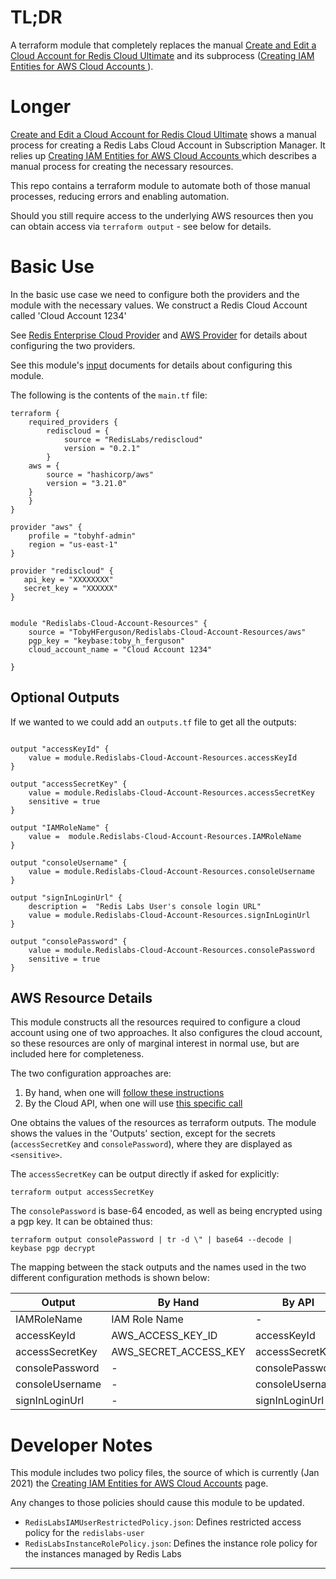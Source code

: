 # TL;DR
A terraform module that completely replaces the manual [Create and Edit a Cloud Account for Redis Cloud Ultimate](https://docs.redislabs.com/latest/rc/how-to/view-edit-cloud-account/) and its subprocess ([Creating IAM Entities for AWS Cloud Accounts 
](https://docs.redislabs.com/latest/rc/how-to/creating-aws-user-redis-enterprise-vpc/)).

# Longer

[Create and Edit a Cloud Account for Redis Cloud Ultimate](https://docs.redislabs.com/latest/rc/how-to/view-edit-cloud-account/) shows a manual process for creating a Redis Labs Cloud Account in Subscription Manager. It relies up [Creating IAM Entities for AWS Cloud Accounts 
](https://docs.redislabs.com/latest/rc/how-to/creating-aws-user-redis-enterprise-vpc/) which describes a manual process for creating the necessary resources. 

This repo contains a terraform module to automate both of those manual processes, reducing errors and enabling automation.

Should you still require access to the  underlying AWS resources then you can obtain access via `terraform output` - see below for details.

# Basic Use
In the basic use case we need to configure both the providers and the module with the necessary values. We construct a Redis Cloud Account called 'Cloud Account 1234'

See [Redis Enterprise Cloud Provider](https://registry.terraform.io/providers/RedisLabs/rediscloud/latest/docs) and [AWS Provider](https://registry.terraform.io/providers/hashicorp/aws/latest/docs) for details about configuring the two providers.

See this module's [input](https://registry.terraform.io/modules/TobyHFerguson/Redislabs-Cloud-Account-Resources/aws/latest?tab=inputs) documents for details about configuring this module.

The following is the contents of the `main.tf` file:
```
terraform {
    required_providers {
        rediscloud = {
            source = "RedisLabs/rediscloud"
            version = "0.2.1"
        }
	aws = {
	    source = "hashicorp/aws"
	    version = "3.21.0"
	}
    }
}

provider "aws" {
    profile = "tobyhf-admin"
    region = "us-east-1"
}

provider "rediscloud" {
   api_key = "XXXXXXXX"
   secret_key = "XXXXXX"
}


module "Redislabs-Cloud-Account-Resources" {
    source = "TobyHFerguson/Redislabs-Cloud-Account-Resources/aws"
    pgp_key = "keybase:toby_h_ferguson"
	cloud_account_name = "Cloud Account 1234"

}
```

## Optional Outputs
If we wanted to we could add an `outputs.tf` file to get all the outputs:

```

output "accessKeyId" {
    value = module.Redislabs-Cloud-Account-Resources.accessKeyId
}

output "accessSecretKey" {
    value = module.Redislabs-Cloud-Account-Resources.accessSecretKey
    sensitive = true
}

output "IAMRoleName" {
    value =  module.Redislabs-Cloud-Account-Resources.IAMRoleName
}

output "consoleUsername" {
    value = module.Redislabs-Cloud-Account-Resources.consoleUsername
}

output "signInLoginUrl" {
    description =  "Redis Labs User's console login URL"
    value = module.Redislabs-Cloud-Account-Resources.signInLoginUrl
}

output "consolePassword" {
    value = module.Redislabs-Cloud-Account-Resources.consolePassword
    sensitive = true
}
```

## AWS Resource Details
This module constructs all the resources required to configure a cloud account using one of two approaches. It also configures the cloud account, so these resources are only of marginal interest in normal use, but are included here for completeness.

The two configuration approaches are:
1. By hand, when one will [follow these instructions](https://docs.redislabs.com/latest/rc/how-to/view-edit-cloud-account/)
1. By the Cloud API, when one will use [this specific call](https://api.redislabs.com/v1/swagger-ui.html#/Cloud%20Accounts/createCloudAccountUsingPOST)
  
One obtains the values of the resources as terraform outputs. The module shows the values in the 'Outputs' section, except for the secrets (`accessSecretKey` and `consolePassword`), where they are displayed as `<sensitive>`. 

The `accessSecretKey` can be output directly if asked for explicitly:

```
terraform output accessSecretKey
```

The `consolePassword` is base-64 encoded, as well as being encrypted using a pgp key. It can be obtained thus:

```
terraform output consolePassword | tr -d \" | base64 --decode | keybase pgp decrypt
```

The mapping between the stack outputs and the names used in the two different configuration methods is shown below:
  
| Output | By Hand | By API|
|---------|---|---|
| IAMRoleName | IAM Role Name | - |
| accessKeyId | AWS_ACCESS_KEY_ID | accessKeyId |
| accessSecretKey | AWS_SECRET_ACCESS_KEY | accessSecretKey |
| consolePassword | - | consolePassword |
| consoleUsername| - | consoleUsername |
| signInLoginUrl | - | signInLoginUrl |



# Developer Notes
This module includes two policy files, the source of which is currently (Jan 2021) the [Creating IAM Entities for AWS Cloud Accounts](https://docs.redislabs.com/latest/rc/how-to/creating-aws-user-redis-enterprise-vpc/) page.

Any changes to those policies should cause this module to be updated.

 
 - `RedisLabsIAMUserRestrictedPolicy.json`: Defines restricted access policy for the `redislabs-user`
 - `RedisLabsInstanceRolePolicy.json`: Defines the instance role policy for the instances managed by Redis Labs
 ----------
